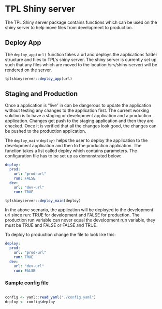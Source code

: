 
<!-- README.md is generated from README.Rmd. Please edit that file -->

# TPL Shiny server

The TPL Shiny server package contains functions which can be used on the
shiny server to help move files from development to production.

## Deploy App

The `deploy_app(url)` function takes a url and deploys the applications
folder structure and files to TPL’s shiny server. The shiny server is
currently set up such that any files which are moved to the location
/srv/shiny-server/ will be rendered on the server.

``` r
tplshinyserver::deploy_app(url)
```

## Staging and Production

Once a application is “live” in can be dangerous to update the
application without testing any changes to the application first. The
current working solution is to have a staging or development application
and a production application. Changes get push to the staging
application and then they are checked. Once it is verified that all the
changes look good, the changes can be pushed to the production
application.

The `deploy_main(deploy)` helps the user to deploy the application to
the development application and then to the production application. The
function takes a list called deploy which contains parameters. The
configuration file has to be set up as demonstrated below:

``` yaml
deploy:
  prod:
    url: "prod-url"
    run: FALSE
  dev:
    url: "dev-url"
    run: TRUE
```

``` r
tplshinyserver::deploy_main(deploy)
```

In the above scenario, the application will be deployed to the
development url since run: TRUE for development and FALSE for
production. The production run variable can never equal the development
run variable, they must be TRUE and FALSE or FALSE and TRUE.

To deploy to production change the file to look like this:

``` yaml
deploy:
  prod:
    url: "prod-url"
    run: TRUE
  dev:
    url: "dev-url"
    run: FALSE
```

### Sample config file

``` r

config <- yaml::read_yaml("./config.yaml")
deploy <- config$deploy
```
